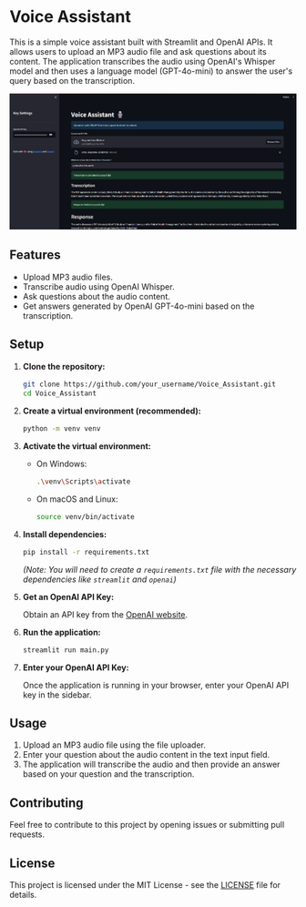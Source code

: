 # Voice Assistant

This is a simple voice assistant built with Streamlit and OpenAI APIs. It allows users to upload an MP3 audio file and ask questions about its content. The application transcribes the audio using OpenAI's Whisper model and then uses a language model (GPT-4o-mini) to answer the user's query based on the transcription.

![Voice Assistant Screenshot](image/image.png)

## Features

- Upload MP3 audio files.
- Transcribe audio using OpenAI Whisper.
- Ask questions about the audio content.
- Get answers generated by OpenAI GPT-4o-mini based on the transcription.

## Setup

1. **Clone the repository:**

   ```bash
   git clone https://github.com/your_username/Voice_Assistant.git
   cd Voice_Assistant
   ```

2. **Create a virtual environment (recommended):**

   ```bash
   python -m venv venv
   ```

3. **Activate the virtual environment:**

   - On Windows:
     ```bash
     .\venv\Scripts\activate
     ```
   - On macOS and Linux:
     ```bash
     source venv/bin/activate
     ```

4. **Install dependencies:**

   ```bash
   pip install -r requirements.txt
   ```
   *(Note: You will need to create a `requirements.txt` file with the necessary dependencies like `streamlit` and `openai`)*

5. **Get an OpenAI API Key:**

   Obtain an API key from the [OpenAI website](https://platform.openai.com/).

6. **Run the application:**

   ```bash
   streamlit run main.py
   ```

7. **Enter your OpenAI API Key:**

   Once the application is running in your browser, enter your OpenAI API key in the sidebar.

## Usage

1. Upload an MP3 audio file using the file uploader.
2. Enter your question about the audio content in the text input field.
3. The application will transcribe the audio and then provide an answer based on your question and the transcription.

## Contributing

Feel free to contribute to this project by opening issues or submitting pull requests.

## License

This project is licensed under the MIT License - see the [LICENSE](LICENSE) file for details.